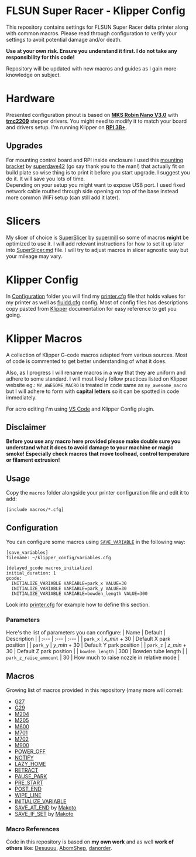 # FLSUN Super Racer - Klipper Config 
This repository contains settings for FLSUN Super Racer delta printer along with common macros.
Please read through configuration to verify your settings to avoit potential damage and/or death.

**Use at your own risk. Ensure you understand it first. I do not take any responsibility for this code!**

Repository will be updated with new macros and guides as I gain more knowledge on subject.

# Hardware
Presented configuration pinout is based on **[MKS Robin Nano V3.0](https://github.com/makerbase-mks/Klipper-for-MKS-Boards)** with **[tmc2209](https://www.trinamic.com/products/integrated-circuits/details/tmc2209-la/)** stepper drivers. You might need to modify it to match your board and drivers setup. I'm running Klipper on **[RPI 3B+](https://www.raspberrypi.com/products/raspberry-pi-3-model-b-plus/)**.

## Upgrades
For mounting control board and RPI inside enclosure I used this [mounting bracket](https://www.thingiverse.com/thing:4980886) by [superdave42](https://www.thingiverse.com/superdave42/designs) (go say thank you to the man!) that actually fit on build plate so wise thing is to print it before you start upgrade. I suggest you do it. It will save you lots of time.</br>
Depending on your setup you might want to expose USB port. I used fixed network cable routhed through side opening on top of the base instead more common WiFi setup (can still add it later).

# Slicers
My slicer of choice is [SuperSlicer](https://github.com/supermerill/SuperSlicer) by [supermill](https://github.com/supermerill/) so some of macros **might** be optimized to use it. I will add relevant instructions for how to set it up later into [SuperSlicer.md](/Slicer/SuperSlicer.md) file. I will try to adjust macros in slicer agnostic way but your mileage may vary.

# Klipper Config

In [Configuration](/Configuration/) folder you will find my [printer.cfg](/Configuration/printer.cfg) file that holds values for my printer as well as [fluidd.cfg](/Configuration/fluidd.cfg) config. Most of config files has descriptions copy pasted from [Klipper](https://www.klipper3d.org/) documentation for easy reference to get you going.


# Klipper Macros

A collection of Klipper G-code macros adapted from various sources.
Most of code is commented to get better understanding of what it does.

Also, as I progress I will rename macros in a way that they are uniform and adhere to some standard. I will most likely follow practices listed on Klipper website eg.: `MY_AWESOME_MACRO` is treated in code same as `my_awesome_macro` but I will adhere to form with **capital letters** so it can be spotted in code immediately.

For acro editing I'm using [VS Code](https://code.visualstudio.com/) and Klipper Config plugin.

## Disclaimer
**Before you use any macro here provided please make double sure you understand what it does to avoid damage to your machine or magic smoke! Especially check macros that move toolhead, control temperature or filament extrusion!**

## Usage
Copy the `macros` folder alongside your printer configuration file and edit it to add:

```
[include macros/*.cfg]
```

## Configuration
You can configure some macros using [`SAVE_VARIABLE`](https://github.com/KevinOConnor/klipper/blob/master/docs/G-Codes.md#save-variables) in the following way:

```
[save_variables]
filename: ~/klipper_config/variables.cfg

[delayed_gcode macros_initialize]
initial_duration: 1
gcode:
  INITIALIZE_VARIABLE VARIABLE=park_x VALUE=30
  INITIALIZE_VARIABLE VARIABLE=park_y VALUE=30
  INITIALIZE_VARIABLE VARIABLE=bowden_length VALUE=300
```
Look into [printer.cfg](Configuration/printer.cfg) for example how to define this section.

### Parameters

Here's the list of parameters you can configure:
| Name                    | Default       | Description             |
| :---                    | :---          | :---                    |
| `park_x`                | *x_min* + 30  | Default X park position |
| `park_y`                | *y_min* + 30  | Default Y park position |
| `park_z`                | *z_min* + 30  | Default Z park position |
| `bowden_length`         | 300           | Bowden tube length      |
| `park_z_raise_ammount`  | 30            | How much to raise nozzle in relative mode |

## Macros
Growing list of macros provided in this repository (many more will come):
* [G27](/Configuration/macros/G27.cfg)
* [G29](/Configuration/macros/G29.cfg)
* [M204](/Configuration/macros/M204.cfg)
* [M205](/Configuration/macros/M205.cfg)
* [M600](/Configuration/macros/M600.cfg)
* [M701](/Configuration/macros/M701.cfg)
* [M702](/Configuration/macros/M702.cfg)
* [M900](/Configuration/macros/M900.cfg)
* [POWER_OFF](/Configuration/macros/POWER_OFF.cfg)
* [NOTIFY](/Configuration/macros/NOTIFY.cfg)
* [LAZY_HOME](/Configuration/macros/LAZY_HOME.cfg)
* [RETRACT](/Configuration/macros/RETRACT.cfg)
* [PAUSE_PARK](/Configuration/macros/PAUSE_PARK.cfg)
* [PRE_START](/Configuration/macros/PRE_START.cfg)
* [POST_END](/Configuration/macros/POST_END.cfg)
* [WIPE_LINE](/Configuration/macros/WIPE_LINE.cfg)
* [INITIALIZE_VARIABLE](/Configuration/macros/INITIALIZE_VARIABLE.cfg)
* [SAVE_AT_END](/Configuration/macros/SAVE_AT_END.cfg) by [Makoto](https://klipper.info/macro-examples-1/makotos-conditional-config-saving)
* [SAVE_IF_SET](/Configuration/macros/SAVE_IF_SET.cfg) by [Makoto](https://klipper.info/macro-examples-1/makotos-conditional-config-saving)

### Macro References
Code in this repository is based on **my own work** and as well **work of others** like: 
[Desuuuu](https://github.com/Desuuuu/klipper-macros), [AbomShep](https://github.com/AbomShep), [danorder](https://github.com/danorder).